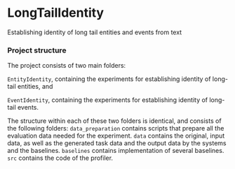 # LongTailIdentity
Establishing identity of long tail entities and events from text 

### Project structure
The project consists of two main folders: 

`EntityIdentity`, containing the experiments for establishing identity of long-tail entities, and 

`EventIdentity`, containing the experiments for establishing identity of long-tail events.

The structure within each of these two folders is identical, and consists of the following folders:
`data_preparation` contains scripts that prepare all the evaluation data needed for the experiment.
`data` contains the original, input data, as well as the generated task data and the output data by the systems and the baselines.
`baselines` contains implementation of several baselines.
`src` contains the code of the profiler.
